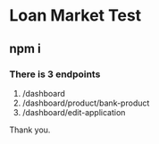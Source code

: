 # Loan Market Test

## npm i 

### There is 3 endpoints
1. /dashboard
2. /dashboard/product/bank-product
3. /dashboard/edit-application

Thank you.

